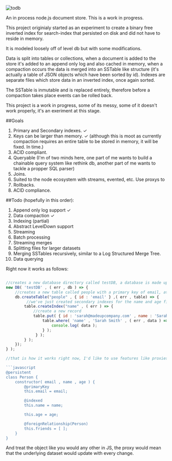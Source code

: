 ![todb](https://raw.githubusercontent.com/disordinary/todb/master/docs/logo.png)

An in process node.js document store. This is a work in progress.

This project originialy started as an experiment to create a binary free inverted index for search-index that persisted on disk and did not have to reside in memory.

It is modeled loosely off of level db but with some modifications.

Data is split into tables or collections, when a document is added to the store it's added to an append only log and also cached in memory, when a compaction occurs the data is merged into an SSTable like structure (it's actually a table of JSON objects which have been sorted by id). Indexes are separate files which store data in an inverted index, once again sorted.

The SSTable is inmutable and is replaced entirely, therefore before a compaction takes place events can be rolled back.

This project is a work in progress, some of its messy, some of it doesn't work properly, it's an exeriment at this stage.

##Goals
1. Primary and Secondary indexes. ✓
2. Keys can be larger than memory. ✓ (although this is moot as currently compaction requires an entire table to be stored in memory, it will be fixed. In time.)
3. ACID compliant.
4. Queryable (I'm of two minds here, one part of me wants to build a chainable query system like rethink db, another part of me wants to tackle a propper SQL parser)
5. Joins.
6. Suited to the node ecosystem with streams, evented, etc. Use proxys to
7. Rollbacks.
8. ACID compliance.


##Todo (hopefully in this order):
1. Append only log support ✓
2. Data compaction ✓
3. Indexing (partial)
4. Abstract LevelDown support
5. Streaming
6. Batch processing
7. Streaming merges
8. Splitting files for larger datasets
9. Merging SSTables recursively, similar to a Log Structured Merge Tree.
10. Data querying


Right now it works as follows:

```javascript

//creates a new database directory called testDB, a database is made up of multiple files, one sstable per table, one log per table, and one file per index. During compaction additional temp documents are created.
new DB( 'testDB' , ( err , db ) => {
    //creates a new table called people with a primary key of email, at this stage there is no support for autogenerated PK's like an incremented id, or uuid hash.
    db.createTable("people" , { id : 'email' } ,( err , table) => {
         //we've just created secondary indexes for the name and age fields.
        table.createIndex("name" , ( err ) => {
            //create a new record
            table.put( { id : 'sarah@madeupcompany.com' , name : 'Sarah Smith' , age : 34 } , ( err ) => {
                table.where( 'name' , 'Sarah Smith' , ( err , data ) => {
                    console.log( data );
                } );
             } );
        } );
    });
} );

//that is how it works right now, I'd like to use features like proxies an decorators when they become available so you could have something like:

```javascript
@persistent
class Person {
    constructor( email , name , age ) {
        @primaryKey
        this.email = email;

        @indexed
        this.name = name;

        this.age = age;

        @foreignRelationship(Person)
        this.friends = [ ];
    }
}
```

And treat the object like you would any other in JS, the proxy would mean that the underlying dataset would update with every change.